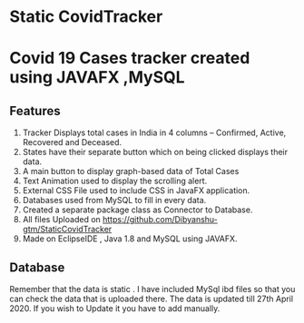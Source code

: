 # Static CovidTracker
# Covid 19 Cases tracker created using JAVAFX ,MySQL

## Features

1.	Tracker Displays total cases in India in 4 columns – Confirmed, Active, Recovered and Deceased.
2.	States have their separate button which on being clicked displays their data. 
3.	A main button to display graph-based data of Total Cases
4.	Text Animation used to display the scrolling alert.
5.	External CSS File used to include CSS in JavaFX application.
6.	Databases used from MySQL to fill in every data.
7.	Created a separate package class as Connector to Database.
8.	All files Uploaded on https://github.com/Dibyanshu-gtm/StaticCovidTracker
9.	Made on EclipseIDE , Java 1.8 and MySQL using JAVAFX.

## Database
Remember that the data is static . I have included MySql ibd files so that you can check the data that is uploaded there. The data is updated till 27th April 2020. If you wish to Update it you have to add manually. 

